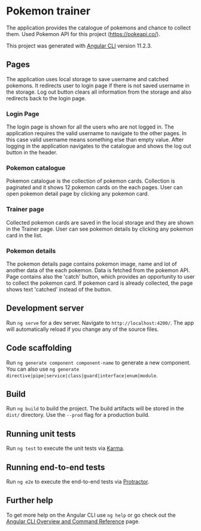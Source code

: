 # Pokemon trainer

The application provides the catalogue of pokemons and chance to collect them. Used Pokemon API for this project (https://pokeapi.co/).

This project was generated with [Angular CLI](https://github.com/angular/angular-cli) version 11.2.3.

## Pages

The application uses local storage to save username and catched pokemons. It redirects user to login page if there is not saved username in the storage. Log out button clears all information from the storage and also redirects back to the login page.

### Login Page

The login page is shown for all the users who are not logged in. The application requires the valid username to navigate to the other pages. In this case valid username means something else than empty value. After logging in the application navigates to the catalogue and shows the log out button in the header.

### Pokemon catalogue

Pokemon catalogue is the collection of pokemon cards. Collection is paginated and it shows 12 pokemon cards on the each pages. User can open pokemon detail page by clicking any pokemon card.

### Trainer page

Collected pokemon cards are saved in the local storage and they are shown in the Trainer page. User can see pokemon details by clicking any pokemon card in the list.

### Pokemon details

The pokemon details page contains pokemon image, name and lot of another data of the each pokemon. Data is fetched from the pokemon API. Page contains also the 'catch' button, which provides an opportunity to user to collect the pokemon card. If pokemon card is already collected, the page shows text 'catched' instead of the button.

## Development server

Run `ng serve` for a dev server. Navigate to `http://localhost:4200/`. The app will automatically reload if you change any of the source files.

## Code scaffolding

Run `ng generate component component-name` to generate a new component. You can also use `ng generate directive|pipe|service|class|guard|interface|enum|module`.

## Build

Run `ng build` to build the project. The build artifacts will be stored in the `dist/` directory. Use the `--prod` flag for a production build.

## Running unit tests

Run `ng test` to execute the unit tests via [Karma](https://karma-runner.github.io).

## Running end-to-end tests

Run `ng e2e` to execute the end-to-end tests via [Protractor](http://www.protractortest.org/).

## Further help

To get more help on the Angular CLI use `ng help` or go check out the [Angular CLI Overview and Command Reference](https://angular.io/cli) page.
